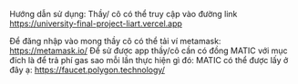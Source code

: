 Hướng dẫn sử dụng: Thầy/ cô có thể truy cập vào đường link https://university-final-project-liart.vercel.app

Để đăng nhập vào mong thầy cô có thể tải ví metamask: https://metamask.io/
Để sử được app thầy/cô cần có đồng MATIC với mục đích là để trả phí gas sao mỗi lần thực hiện gì đó: 
MATIC có thể được lấy ở đây ạ: https://faucet.polygon.technology/
